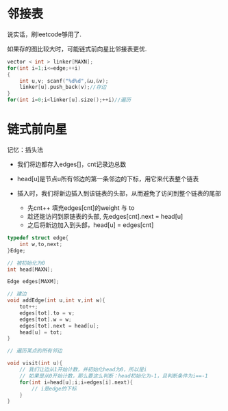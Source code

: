 # 邻接表



说实话，刷leetcode够用了.

如果存的图比较大时，可能链式前向星比邻接表更优.



```c++
vector < int > linker[MAXN];
for(int i=1;i<=edge;++i)
{
    int u,v; scanf("%d%d",&u,&v);
    linker[u].push_back(v);//存边
}
for(int i=0;i<linker[u].size();++i)//遍历
```



# 链式前向星



记忆：插头法

* 我们将边都存入edges[]，cnt记录边总数

* head[u]是节点u所有邻边的第一条邻边的下标，用它来代表整个链表
* 插入时，我们将新边插入到该链表的头部，从而避免了访问到整个链表的尾部
  * 先cnt++ 填充edges[cnt]的weight 与 to
  * 趁还能访问到原链表的头部, 先edges[cnt].next = head[u]
  * 之后将新边加入到头部，head[u] = edges[cnt]



```c++
typedef struct edge{
	int w,to,next;
}Edge;

// 被初始化为0
int head[MAXN];

Edge edges[MAXM];

// 建边
void addEdge(int u,int v,int w){
	tot++;
	edges[tot].to = v;
	edges[tot].w = w;
	edges[tot].next = head[u];
	head[u] = tot;
}

// 遍历某点的所有邻边

void visit(int u){
    // 我们让边从1开始计数，并初始化head为0，所以是i
    // 如果是从0开始计数，那么要这么判断：head初始化为-1，且判断条件为i==-1
	for(int i=head[u];i;i=edges[i].next){
		// i是edge的下标
	}
}
```

